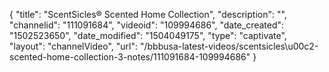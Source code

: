 {
    "title": "ScentSicles&reg; Scented Home Collection",
    "description": "",
    "channelid": "111091684",
    "videoid": "109994686",
    "date_created": "1502523650",
    "date_modified": "1504049175",
    "type": "captivate",
    "layout": "channelVideo",
    "url": "\/bbbusa-latest-videos\/scentsicles\u00c2-scented-home-collection-3-notes\/111091684-109994686"
}